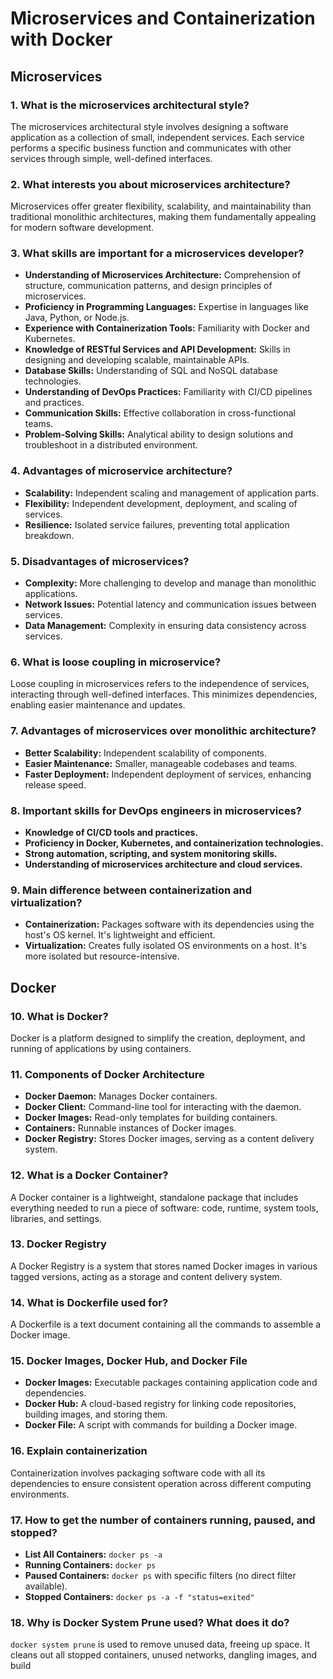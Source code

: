 # Microservices and Containerization with Docker

## Microservices

### 1. What is the microservices architectural style?
The microservices architectural style involves designing a software application as a collection of small, independent services. Each service performs a specific business function and communicates with other services through simple, well-defined interfaces.

### 2. What interests you about microservices architecture?
Microservices offer greater flexibility, scalability, and maintainability than traditional monolithic architectures, making them fundamentally appealing for modern software development.

### 3. What skills are important for a microservices developer?
- **Understanding of Microservices Architecture:** Comprehension of structure, communication patterns, and design principles of microservices.
- **Proficiency in Programming Languages:** Expertise in languages like Java, Python, or Node.js.
- **Experience with Containerization Tools:** Familiarity with Docker and Kubernetes.
- **Knowledge of RESTful Services and API Development:** Skills in designing and developing scalable, maintainable APIs.
- **Database Skills:** Understanding of SQL and NoSQL database technologies.
- **Understanding of DevOps Practices:** Familiarity with CI/CD pipelines and practices.
- **Communication Skills:** Effective collaboration in cross-functional teams.
- **Problem-Solving Skills:** Analytical ability to design solutions and troubleshoot in a distributed environment.

### 4. Advantages of microservice architecture?
- **Scalability:** Independent scaling and management of application parts.
- **Flexibility:** Independent development, deployment, and scaling of services.
- **Resilience:** Isolated service failures, preventing total application breakdown.

### 5. Disadvantages of microservices?
- **Complexity:** More challenging to develop and manage than monolithic applications.
- **Network Issues:** Potential latency and communication issues between services.
- **Data Management:** Complexity in ensuring data consistency across services.

### 6. What is loose coupling in microservice?
Loose coupling in microservices refers to the independence of services, interacting through well-defined interfaces. This minimizes dependencies, enabling easier maintenance and updates.

### 7. Advantages of microservices over monolithic architecture?
- **Better Scalability:** Independent scalability of components.
- **Easier Maintenance:** Smaller, manageable codebases and teams.
- **Faster Deployment:** Independent deployment of services, enhancing release speed.

### 8. Important skills for DevOps engineers in microservices?
- **Knowledge of CI/CD tools and practices.**
- **Proficiency in Docker, Kubernetes, and containerization technologies.**
- **Strong automation, scripting, and system monitoring skills.**
- **Understanding of microservices architecture and cloud services.**

### 9. Main difference between containerization and virtualization?
- **Containerization:** Packages software with its dependencies using the host's OS kernel. It's lightweight and efficient.
- **Virtualization:** Creates fully isolated OS environments on a host. It's more isolated but resource-intensive.

## Docker

### 10. What is Docker?
Docker is a platform designed to simplify the creation, deployment, and running of applications by using containers.

### 11. Components of Docker Architecture
- **Docker Daemon:** Manages Docker containers.
- **Docker Client:** Command-line tool for interacting with the daemon.
- **Docker Images:** Read-only templates for building containers.
- **Containers:** Runnable instances of Docker images.
- **Docker Registry:** Stores Docker images, serving as a content delivery system.

### 12. What is a Docker Container?
A Docker container is a lightweight, standalone package that includes everything needed to run a piece of software: code, runtime, system tools, libraries, and settings.

### 13. Docker Registry
A Docker Registry is a system that stores named Docker images in various tagged versions, acting as a storage and content delivery system.

### 14. What is Dockerfile used for?
A Dockerfile is a text document containing all the commands to assemble a Docker image.

### 15. Docker Images, Docker Hub, and Docker File
- **Docker Images:** Executable packages containing application code and dependencies.
- **Docker Hub:** A cloud-based registry for linking code repositories, building images, and storing them.
- **Docker File:** A script with commands for building a Docker image.

### 16. Explain containerization
Containerization involves packaging software code with all its dependencies to ensure consistent operation across different computing environments.

### 17. How to get the number of containers running, paused, and stopped?
- **List All Containers:** `docker ps -a`
- **Running Containers:** `docker ps`
- **Paused Containers:** `docker ps` with specific filters (no direct filter available).
- **Stopped Containers:** `docker ps -a -f "status=exited"`

### 18. Why is Docker System Prune used? What does it do?
`docker system prune` is used to remove unused data, freeing up space. It cleans out all stopped containers, unused networks, dangling images, and build
